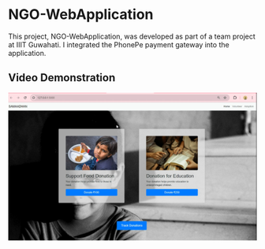 # NGO-WebApplication

This project, NGO-WebApplication, was developed as part of a team project at IIIT Guwahati. I integrated the PhonePe payment gateway into the application.

## Video Demonstration

[![Watch the video](https://github.com/honey-techie/NGO_WEBapplication/blob/main/thumbnail.png)](https://github.com/honey-techie/NGO_WEBapplication/blob/main/demo.mp4)
